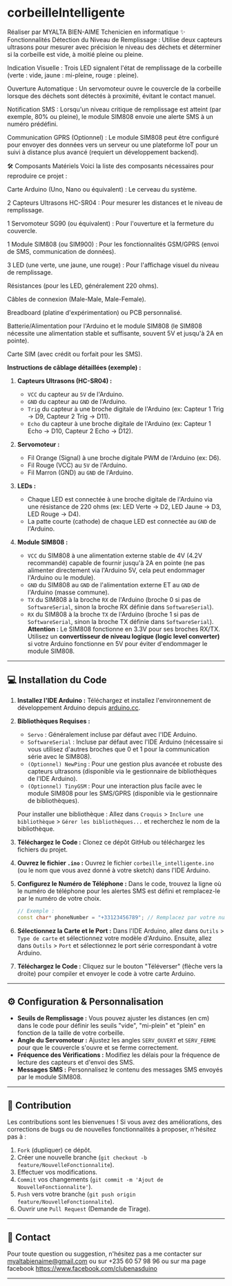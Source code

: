 # corbeilleIntelligente

Réaliser par MYALTA BIEN-AIME Tchenicien en informatique 
✨ Fonctionnalités
Détection du Niveau de Remplissage : Utilise deux capteurs ultrasons pour mesurer avec précision le niveau des déchets et déterminer si la corbeille est vide, à moitié pleine ou pleine.

Indication Visuelle : Trois LED signalent l'état de remplissage de la corbeille (verte : vide, jaune : mi-pleine, rouge : pleine).

Ouverture Automatique : Un servomoteur ouvre le couvercle de la corbeille lorsque des déchets sont détectés à proximité, évitant le contact manuel.

Notification SMS : Lorsqu'un niveau critique de remplissage est atteint (par exemple, 80% ou pleine), le module SIM808 envoie une alerte SMS à un numéro prédéfini.

Communication GPRS (Optionnel) : Le module SIM808 peut être configuré pour envoyer des données vers un serveur ou une plateforme IoT pour un suivi à distance plus avancé (requiert un développement backend).

🛠️ Composants Matériels
Voici la liste des composants nécessaires pour reproduire ce projet :

Carte Arduino (Uno, Nano ou équivalent) : Le cerveau du système.

2 Capteurs Ultrasons HC-SR04 : Pour mesurer les distances et le niveau de remplissage.

1 Servomoteur SG90 (ou équivalent) : Pour l'ouverture et la fermeture du couvercle.

1 Module SIM808 (ou SIM900) : Pour les fonctionnalités GSM/GPRS (envoi de SMS, communication de données).

3 LED (une verte, une jaune, une rouge) : Pour l'affichage visuel du niveau de remplissage.

Résistances (pour les LED, généralement 220 ohms).

Câbles de connexion (Male-Male, Male-Female).

Breadboard (platine d'expérimentation) ou PCB personnalisé.

Batterie/Alimentation pour l'Arduino et le module SIM808 (le SIM808 nécessite une alimentation stable et suffisante, souvent 5V et jusqu'à 2A en pointe).

Carte SIM (avec crédit ou forfait pour les SMS).













**Instructions de câblage détaillées (exemple) :**

1.  **Capteurs Ultrasons (HC-SR04) :**
    * `VCC` du capteur au `5V` de l'Arduino.
    * `GND` du capteur au `GND` de l'Arduino.
    * `Trig` du capteur à une broche digitale de l'Arduino (ex: Capteur 1 Trig -> D9, Capteur 2 Trig -> D11).
    * `Echo` du capteur à une broche digitale de l'Arduino (ex: Capteur 1 Echo -> D10, Capteur 2 Echo -> D12).

2.  **Servomoteur :**
    * Fil Orange (Signal) à une broche digitale PWM de l'Arduino (ex: D6).
    * Fil Rouge (VCC) au `5V` de l'Arduino.
    * Fil Marron (GND) au `GND` de l'Arduino.

3.  **LEDs :**
    * Chaque LED est connectée à une broche digitale de l'Arduino via une résistance de 220 ohms (ex: LED Verte -> D2, LED Jaune -> D3, LED Rouge -> D4).
    * La patte courte (cathode) de chaque LED est connectée au `GND` de l'Arduino.

4.  **Module SIM808 :**
    * `VCC` du SIM808 à une alimentation externe stable de 4V (4.2V recommandé) capable de fournir jusqu'à 2A en pointe (ne pas alimenter directement via l'Arduino 5V, cela peut endommager l'Arduino ou le module).
    * `GND` du SIM808 au `GND` de l'alimentation externe ET au `GND` de l'Arduino (masse commune).
    * `TX` du SIM808 à la broche `RX` de l'Arduino (broche 0 si pas de `SoftwareSerial`, sinon la broche RX définie dans `SoftwareSerial`).
    * `RX` du SIM808 à la broche `TX` de l'Arduino (broche 1 si pas de `SoftwareSerial`, sinon la broche TX définie dans `SoftwareSerial`). **Attention :** Le SIM808 fonctionne en 3.3V pour ses broches RX/TX. Utilisez un **convertisseur de niveau logique (logic level converter)** si votre Arduino fonctionne en 5V pour éviter d'endommager le module SIM808.

---

## 💻 Installation du Code

1.  **Installez l'IDE Arduino :** Téléchargez et installez l'environnement de développement Arduino depuis [arduino.cc](https://www.arduino.cc/en/software).
2.  **Bibliothèques Requises :**
    * `Servo` : Généralement incluse par défaut avec l'IDE Arduino.
    * `SoftwareSerial` : Incluse par défaut avec l'IDE Arduino (nécessaire si vous utilisez d'autres broches que 0 et 1 pour la communication série avec le SIM808).
    * `(Optionnel) NewPing` : Pour une gestion plus avancée et robuste des capteurs ultrasons (disponible via le gestionnaire de bibliothèques de l'IDE Arduino).
    * `(Optionnel) TinyGSM` : Pour une interaction plus facile avec le module SIM808 pour les SMS/GPRS (disponible via le gestionnaire de bibliothèques).

    Pour installer une bibliothèque : Allez dans `Croquis` > `Inclure une bibliothèque` > `Gérer les bibliothèques...` et recherchez le nom de la bibliothèque.
3.  **Téléchargez le Code :** Clonez ce dépôt GitHub ou téléchargez les fichiers du projet.
4.  **Ouvrez le fichier `.ino` :** Ouvrez le fichier `corbeille_intelligente.ino` (ou le nom que vous avez donné à votre sketch) dans l'IDE Arduino.
5.  **Configurez le Numéro de Téléphone :** Dans le code, trouvez la ligne où le numéro de téléphone pour les alertes SMS est défini et remplacez-le par le numéro de votre choix.
    ```cpp
    // Exemple :
    const char* phoneNumber = "+33123456789"; // Remplacez par votre numéro
    ```
6.  **Sélectionnez la Carte et le Port :** Dans l'IDE Arduino, allez dans `Outils` > `Type de carte` et sélectionnez votre modèle d'Arduino. Ensuite, allez dans `Outils` > `Port` et sélectionnez le port série correspondant à votre Arduino.
7.  **Téléchargez le Code :** Cliquez sur le bouton "Téléverser" (flèche vers la droite) pour compiler et envoyer le code à votre carte Arduino.

---

## ⚙️ Configuration & Personnalisation

* **Seuils de Remplissage :** Vous pouvez ajuster les distances (en cm) dans le code pour définir les seuils "vide", "mi-plein" et "plein" en fonction de la taille de votre corbeille.
* **Angle du Servomoteur :** Ajustez les angles `SERV_OUVERT` et `SERV_FERME` pour que le couvercle s'ouvre et se ferme correctement.
* **Fréquence des Vérifications :** Modifiez les délais pour la fréquence de lecture des capteurs et d'envoi des SMS.
* **Messages SMS :** Personnalisez le contenu des messages SMS envoyés par le module SIM808.

---



## 🤝 Contribution

Les contributions sont les bienvenues ! Si vous avez des améliorations, des corrections de bugs ou de nouvelles fonctionnalités à proposer, n'hésitez pas à :

1.  `Fork` (dupliquer) ce dépôt.
2.  Créer une nouvelle branche (`git checkout -b feature/NouvelleFonctionnalite`).
3.  Effectuer vos modifications.
4.  `Commit` vos changements (`git commit -m 'Ajout de NouvelleFonctionnalite'`).
5.  `Push` vers votre branche (`git push origin feature/NouvelleFonctionnalite`).
6.  Ouvrir une `Pull Request` (Demande de Tirage).

---

## 📧 Contact
Pour toute question ou suggestion, n'hésitez pas a me contacter sur myaltabienaime@gmail.com ou sur +235 60 57 98 96 ou sur ma page facebook https://www.facebook.com/clubenasduino

---

